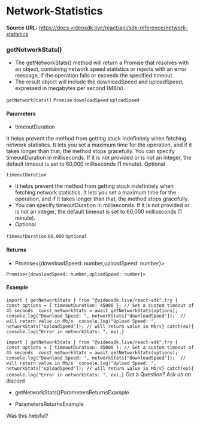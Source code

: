 # Network-Statistics

**Source URL:** https://docs.videosdk.live/react/api/sdk-reference/network-statistics

### getNetworkStats()​

- The getNetworkStats() method will return a Promise that resolves with an object, containing network speed statistics or rejects with an error message, if the operation fails or exceeds the specified timeout.
- The result object will include the downloadSpeed and uploadSpeed, expressed in megabytes per second (MB/s).

`getNetworkStats()`
`Promise`
`downloadSpeed`
`uploadSpeed`
#### Parameters​

- timeoutDuration

It helps prevent the method from getting stuck indefinitely when fetching network statistics. It lets you set a maximum time for the operation, and if it takes longer than that, the method stops gracefully.
You can specify timeoutDuration in milliseconds. If it is not provided or is not an integer, the default timeout is set to 60,000 milliseconds (1 minute).
Optional

`timeoutDuration`
- It helps prevent the method from getting stuck indefinitely when fetching network statistics. It lets you set a maximum time for the operation, and if it takes longer than that, the method stops gracefully.
- You can specify timeoutDuration in milliseconds. If it is not provided or is not an integer, the default timeout is set to 60,000 milliseconds (1 minute).
- Optional

`timeoutDuration`
`60,000`
`Optional`
#### Returns​

- Promise<{downloadSpeed: number,uploadSpeed: number}>

`Promise<{downloadSpeed: number,uploadSpeed: number}>`
#### Example​

```
import { getNetworkStats } from "@videosdk.live/react-sdk";try {  const options = { timeoutDuration: 45000 }; // Set a custom timeout of 45 seconds  const networkStats = await getNetworkStats(options);  console.log("Download Speed: ", networkStats["downloadSpeed"]);  // will return value in Mb/s  console.log("Upload Speed: ", networkStats["uploadSpeed"]); // will return value in Mb/s} catch(ex){  console.log("Error in networkStats: ", ex);}
```

`import { getNetworkStats } from "@videosdk.live/react-sdk";try {  const options = { timeoutDuration: 45000 }; // Set a custom timeout of 45 seconds  const networkStats = await getNetworkStats(options);  console.log("Download Speed: ", networkStats["downloadSpeed"]);  // will return value in Mb/s  console.log("Upload Speed: ", networkStats["uploadSpeed"]); // will return value in Mb/s} catch(ex){  console.log("Error in networkStats: ", ex);}`
Got a Question? Ask us on discord

- getNetworkStats()ParametersReturnsExample

- ParametersReturnsExample

Was this helpful?
